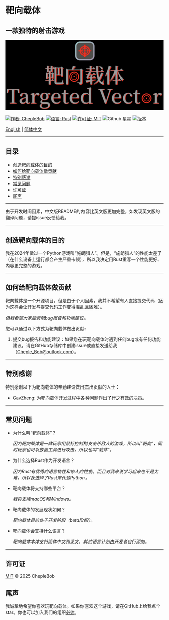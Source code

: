 # 靶向载体

## 一款独特的射击游戏

![Game Banner](Resources/assets/images/banner.png)

[![作者: ChepleBob](https://img.shields.io/badge/作者-ChepleBob-00B4D8)](https://github.com/ChepleBob30)
[![语言: Rust](https://img.shields.io/badge/语言-Rust-5F4C49)](https://www.rust-lang.org/)
[![许可证: MIT](https://img.shields.io/badge/许可证-MIT-yellow.svg)](https://opensource.org/licenses/MIT)
![Github 星星](https://img.shields.io/github/stars/ChepleBob30/targeted-vector?style=flat&color=red)
[![版本](https://img.shields.io/badge/版本-v1.2.0_beta.1-D81A1A)](https://github.com/ChepleBob30/Targeted-Vector/releases)

[English](./README.md) | [简体中文](./README_zh.md)

---

## 目录

- [创造靶向载体的目的](#创造靶向载体的目的)
- [如何给靶向载体做贡献](#如何给靶向载体做贡献)
- [特别感谢](#特别感谢)
- [常见问题](#常见问题)
- [许可证](#许可证)
- [尾声](#尾声)

---

由于开发时间因素，中文版README的内容比英文版更加完整，如发现英文版的翻译问题，请提issue反馈给我。

---

## 创造靶向载体的目的

我在2024年做过一个Python游戏叫“施朗猎人”。但是，“施朗猎人”的性能太差了（在什么设备上运行都会产生严重卡顿），所以我决定用Rust重写一个性能更好、内容更完整的游戏。

---

## 如何给靶向载体做贡献

靶向载体是一个开源项目，但是由于个人因素，我并不希望有人直接提交代码（因为这样会让开发与提交代码工作变得混乱且困难）。

*但我希望大家能贡献bug报告和功能建议。*

您可以通过以下方式为靶向载体做出贡献:

1. 提交bug报告和功能建议：如果您在玩靶向载体时遇到任何bug或有任何功能建议，请在GitHub存储库中创建issue或直接发送给我（<Cheple_Bob@outlook.com>）。

---

## 特别感谢

特别感谢以下为靶向载体的辛勤建设做出杰出贡献的人士：

- [GavZheng](https://github.com/GavZheng): 为靶向载体开发过程中各种问题作出了行之有效的决策。

---

## 常见问题

- 为什么叫“靶向载体”？

    *因为靶向载体是一款玩家用鼠标控制枪支击杀敌人的游戏，所以叫“靶向”，同时玩家也可以放置工具进行攻击，所以也叫“载体”。*

- 为什么选择Rust作为开发语言？

    *因为Rust有优秀的语言特性和惊人的性能，而且对我来说学习起来也不是太难，所以我选择了Rust来代替Python。*

- 靶向载体将支持哪些平台？

    *我将支持macOS和Windows。*

- 靶向载体的发展现状如何？

    *靶向载体目前处于开发阶段（beta阶段）。*

- 靶向载体会支持什么语言？

    *靶向载体本体支持简体中文和英文，其他语言计划由开发者自行添加。*

---

## 许可证

[MIT](./LICENSE-MIT) © 2025 ChepleBob

## 尾声

我诚挚地希望你喜欢玩靶向载体。如果你喜欢这个游戏，请在GitHub上给我点个star。你也可以加入我们的组织[必达](https://github.com/Binder-organize)。
